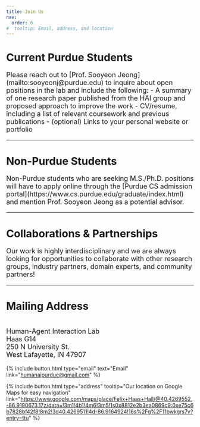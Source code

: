 ```yaml
---
title: Join Us
nav:
  order: 6
#  tooltip: Email, address, and location
---
```


# Current Purdue  Students 
<p style="font-size: 18px;"> Please reach out to [Prof. Sooyeon Jeong](mailto:sooyeonj@purdue.edu) to inquire about open positions in the lab and include the following: 
- A summary of one research paper published from the HAI group and proposed approach to improve the work
- CV/resume, including a list of relevant coursework and previous publications
- (optional) Links to your personal website or portfolio </p>

---

# Non-Purdue Students
<p style="font-size: 18px;"> Non-Purdue students who are seeking M.S./Ph.D. positions will have to apply online through the [Purdue CS admission portal](https://www.cs.purdue.edu/graduate/index.html) and mention Prof. Sooyeon Jeong as a potential advisor. </p>

---

# Collaborations & Partnerships
<p style="font-size: 18px;"> Our work is highly interdisciplinary and we are always looking for opportunities to collaborate with other research groups, industry partners, domain experts, and community partners! </p>

---

# Mailing Address
<p style="font-size: 18px; white-space: pre-line"> 
Human-Agent Interaction Lab 
Haas G14
250 N University St. 
West Lafayette, IN 47907 
</p>


{%
  include button.html
  type="email"
  text="Email"
  link="humanaipurdue@gmail.com"
%}

<!-- {%
  include button.html
  type="phone"
  text="(555) 867-5309"
  link="+1-555-867-5309"
%} -->

{%
  include button.html
  type="address"
  tooltip="Our location on Google Maps for easy navigation"
  link="https://www.google.com/maps/place/Felix+Haas+Hall/@40.4269552,-86.9190673,17z/data=!3m1!4b1!4m6!3m5!1s0x8812e2b3ea0869c9:0xe75c6b7828bf42f8!8m2!3d40.4269511!4d-86.9164924!16s%2Fg%2F11bwkgrs7v?entry=ttu"
%}

